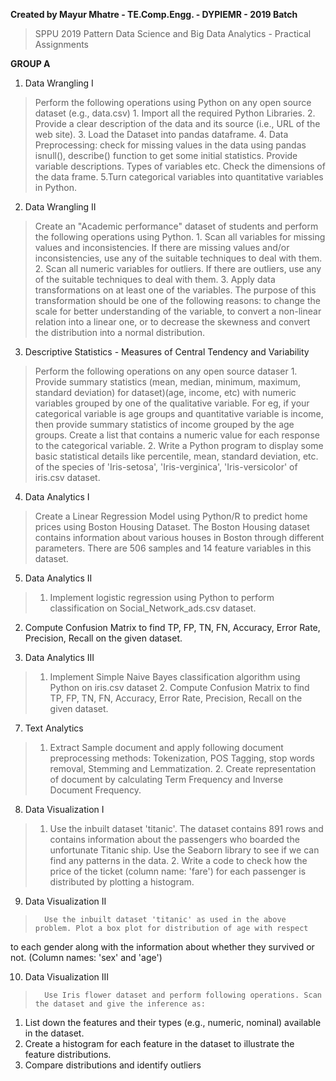 **Created by Mayur Mhatre - TE.Comp.Engg. - DYPIEMR - 2019 Batch**
> SPPU 2019 Pattern
> Data Science and Big Data Analytics - Practical Assignments

**GROUP A**

1. Data Wrangling I

>   Perform the following operations using Python on any open source dataset (e.g., data.csv)
        1. Import all the required Python Libraries.
        2. Provide a clear description of the data and its source (i.e., URL of the web site).
        3. Load the Dataset into pandas dataframe.
        4. Data Preprocessing: check for missing values in the data using pandas isnull(), describe() function to get some
           initial statistics. Provide variable descriptions. Types of variables etc. Check the dimensions of the data frame.
        5.Turn categorical variables into quantitative variables in Python.

2. Data Wrangling II

>   Create an "Academic performance" dataset of students and perform the following operations using Python.
        1. Scan all variables for missing values and inconsistencies. If there are missing values and/or inconsistencies, use any of the suitable techniques to deal with them.
        2. Scan all numeric variables for outliers. If there are outliers, use any of the suitable techniques to deal with them.
        3. Apply data transformations on at least one of the variables. The purpose of this transformation should be one of the following reasons: to change the scale for better understanding of the variable, to convert a non-linear relation into a linear one, or to decrease the skewness and convert the distribution into a normal distribution.


3.  Descriptive Statistics -
    Measures of Central Tendency and Variability

>   Perform the following operations on any open source dataser
        1. Provide summary statistics (mean, median, minimum, maximum, standard deviation) for dataset)(age, income, etc) with numeric variables grouped by one of the qualitative variable.
            For eg, if your categorical variable is age groups and quantitative variable is income, then provide summary statistics of income grouped by the age groups. Create a list that contains a numeric value for each response to the categorical variable.
        2. Write a Python program to display some basic statistical details like percentile, mean, standard deviation, etc. of the species of 'Iris-setosa', 'Iris-verginica', 'Iris-versicolor' of iris.csv dataset.    

4.  Data Analytics I

>   Create a Linear Regression Model using Python/R to predict home prices using Boston Housing Dataset. The Boston Housing dataset contains information about various houses in Boston through different parameters. There are 506 samples and 14 feature variables in this dataset.

5.  Data Analytics II

>1. Implement logistic regression using Python to perform classification on Social_Network_ads.csv dataset.
2. Compute Confusion Matrix to find TP, FP, TN, FN, Accuracy, Error Rate, Precision, Recall on the given dataset.


6.  Data Analytics III

>   1. Implement Simple Naive Bayes classification algorithm using Python on iris.csv dataset
        2. Compute Confusion Matrix to find TP, FP, TN, FN, Accuracy, Error Rate, Precision, Recall on the given dataset.


7.  Text Analytics
>   1. Extract Sample document and apply following document preprocessing methods: Tokenization, POS Tagging, stop words removal, Stemming and Lemmatization.
        2. Create representation of document by calculating Term Frequency and Inverse Document Frequency.


8.  Data Visualization I
>   1. Use the inbuilt dataset 'titanic'. The dataset contains 891 rows and contains information about the passengers who boarded the unfortunate Titanic ship. Use the Seaborn library to see if we can find any patterns in the data.
        2. Write a code to check how the price of the ticket (column name: 'fare') for each passenger is distributed by 
plotting a histogram.




9.  Data Visualization II
>       Use the inbuilt dataset 'titanic' as used in the above problem. Plot a box plot for distribution of age with respect 
to each gender along with the information about whether they survived or not. (Column names: 'sex' and 'age')




10. Data Visualization III
>       Use Iris flower dataset and perform following operations. Scan the dataset and give the inference as: 
1. List down the features and their types (e.g., numeric, nominal) available in the dataset. 
2. Create a histogram for each feature in the dataset to illustrate the feature distributions. 
3. Compare distributions and identify outliers

